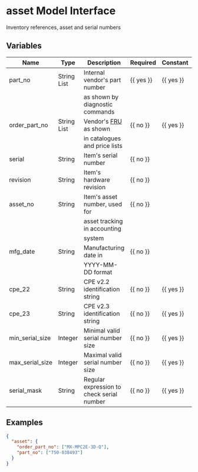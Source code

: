 # asset Model Interface

Inventory references, asset and serial numbers

## Variables

| Name            | Type        | Description                                       | Required  | Constant  | Default |
| --------------- | ----------- | ------------------------------------------------- | --------- | --------- | ------- |
| part_no         | String List | Internal vendor's part number                     | {{ yes }} | {{ yes }} |         |
|                 |             | as shown by diagnostic commands                   |           |           |         |
| order_part_no   | String List | Vendor's [FRU](../glossary/index.md#fru) as shown | {{ no }}  | {{ yes }} |         |
|                 |             | in catalogues and price lists                     |           |           |         |
| serial          | String      | Item's serial number                              | {{ no }}  |           |         |
| revision        | String      | Item's hardware revision                          | {{ no }}  |           |         |
| asset_no        | String      | Item's asset number, used for                     | {{ no }}  |           |         |
|                 |             | asset tracking in accounting                      |           |           |         |
|                 |             | system                                            |           |           |         |
| mfg_date        | String      | Manufacturing date in                             | {{ no }}  |           |         |
|                 |             | YYYY-MM-DD format                                 |           |           |         |
| cpe_22          | String      | CPE v2.2 identification string                    | {{ no }}  | {{ yes }} |         |
| cpe_23          | String      | CPE v2.3 identification string                    | {{ no }}  | {{ yes }} |         |
| min_serial_size | Integer     | Minimal valid serial number size                  | {{ no }}  | {{ yes }} |         |
| max_serial_size | Integer     | Maximal valid serial number size                  | {{ no }}  | {{ yes }} |         |
| serial_mask     | String      | Regular expression to check serial number         | {{ no }}  | {{ yes }} |         |

## Examples

```json
{
  "asset": {
    "order_part_no": ["MX-MPC2E-3D-Q"],
    "part_no": ["750-038493"]
  }
}
```
